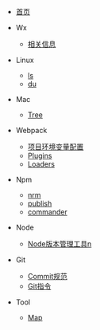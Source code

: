 


* [首页](/docs/index)


* Wx
    * [相关信息](/docs/wx/info)

* Linux
    * [ls](docs/linux/ls)
    * [du](docs/linux/du)
    
* Mac
    * [Tree](/docs/mac/tree)

* Webpack

    * [项目环境变量配置](/docs/webpack/env)
    * [Plugins](/docs/webpack/plugins)
    * [Loaders](/docs/webpack/loaders)

* Npm
    * [nrm](/docs/npm/nrm)
    * [publish](/docs/npm/publish)
    * [commander](/docs/npm/commander)

* Node
    * [Node版本管理工具n](/docs/node/n)

* Git
    * [Commit规范](/docs/git/commitRule)
    * [Git指令](/docs/git/directive)
    
* Tool
    * [Map](/docs/tool/map.md)